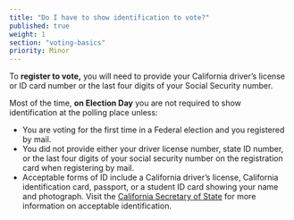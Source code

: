 ```yaml
---
title: "Do I have to show identification to vote?"
published: true
weight: 1
section: "voting-basics"
priority: Minor
---
```


To **register to vote,** you will need to provide your California driver’s license or ID card number or the last four digits of your Social Security number.  

Most of the time, **on Election Day** you are not required to show identification at the polling place unless:
- You are voting for the first time in a Federal election and you registered by mail. 
- You did not provide either your driver license number, state ID number, or the last four digits of your social security number on the registration card when registering by mail.
- Acceptable forms of ID include a California driver’s license, California identification card, passport, or a student ID card showing your name and photograph. Visit the [California Secretary of State](http://www.sos.ca.gov/elections/voting-resources/voting-california/what-bring/) for more information on acceptable identification.
